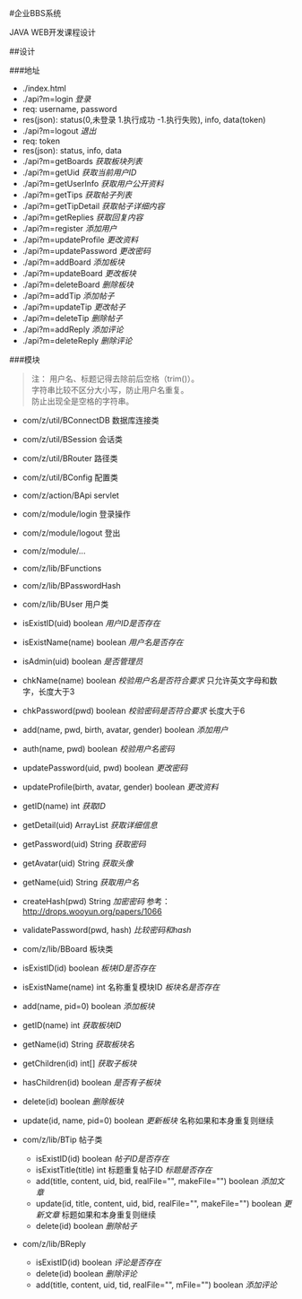 #企业BBS系统

JAVA WEB开发课程设计

##设计

###地址
 - ./index.html
 - ./api?m=login *登录*
  - req: username, password
  - res(json): status(0,未登录 1.执行成功 -1.执行失败), info, data(token)
 - ./api?m=logout *退出*
  - req: token
  - res(json): status, info, data
 - ./api?m=getBoards *获取板块列表*
 - ./api?m=getUid *获取当前用户ID*
 - ./api?m=getUserInfo *获取用户公开资料*
 - ./api?m=getTips *获取帖子列表*
 - ./api?m=getTipDetail *获取帖子详细内容*
 - ./api?m=getReplies *获取回复内容*
 - ./api?m=register *添加用户*
 - ./api?m=updateProfile *更改资料*
 - ./api?m=updatePassword *更改密码*
 - ./api?m=addBoard *添加板块*
 - ./api?m=updateBoard *更改板块*
 - ./api?m=deleteBoard *删除板块*
 - ./api?m=addTip *添加帖子*
 - ./api?m=updateTip *更改帖子*
 - ./api?m=deleteTip *删除帖子*
 - ./api?m=addReply *添加评论*
 - ./api?m=deleteReply *删除评论*
 
###模块

 > 注：
 > 用户名、标题记得去除前后空格（trim()）。  
 > 字符串比较不区分大小写，防止用户名重复。  
 > 防止出现全是空格的字符串。

 - com/z/util/BConnectDB 数据库连接类
 - com/z/util/BSession 会话类
 - com/z/util/BRouter 路径类
 - com/z/util/BConfig 配置类
 - com/z/action/BApi servlet
 - com/z/module/login 登录操作
 - com/z/module/logout 登出
 - com/z/module/...
 - com/z/lib/BFunctions
 - com/z/lib/BPasswordHash
 - com/z/lib/BUser 用户类
  - isExistID(uid) boolean *用户ID是否存在*
  - isExistName(name) boolean *用户名是否存在*
  - isAdmin(uid) boolean *是否管理员*
  - chkName(name) boolean *校验用户名是否符合要求* 只允许英文字母和数字，长度大于3
  - chkPassword(pwd) boolean *校验密码是否符合要求* 长度大于6
  - add(name, pwd, birth, avatar, gender) boolean *添加用户*
  - auth(name, pwd) boolean *校验用户名密码*
  - updatePassword(uid, pwd) boolean *更改密码*
  - updateProfile(birth, avatar, gender) boolean *更改资料*
  - getID(name) int *获取ID*
  - getDetail(uid) ArrayList *获取详细信息*
  - getPassword(uid) String *获取密码*
  - getAvatar(uid) String *获取头像*
  - getName(uid) String *获取用户名*
  - createHash(pwd) String *加密密码* 参考：http://drops.wooyun.org/papers/1066
  - validatePassword(pwd, hash) *比较密码和hash*
  
 - com/z/lib/BBoard 板块类
  - isExistID(id) boolean *板块ID是否存在*
  - isExistName(name) int 名称重复模块ID *板块名是否存在*
  - add(name, pid=0) boolean *添加板块*
  - getID(name) int *获取板块ID*
  - getName(id) String *获取板块名*
  - getChildren(id) int[] *获取子板块*
  - hasChildren(id) boolean *是否有子板块*
  - delete(id) boolean *删除板块*
  - update(id, name, pid=0) boolean *更新板块* 名称如果和本身重复则继续

- com/z/lib/BTip 帖子类
  - isExistID(id) boolean *帖子ID是否存在*
  - isExistTitle(title) int 标题重复帖子ID *标题是否存在*
  - add(title, content, uid, bid, realFile="", makeFile="") boolean *添加文章*
  - update(id, title, content, uid, bid, realFile="", makeFile="") boolean *更新文章* 标题如果和本身重复则继续
  - delete(id) boolean *删除帖子*
 
- com/z/lib/BReply
  - isExistID(id) boolean *评论是否存在*
  - delete(id) boolean *删除评论*
  - add(title, content, uid, tid, realFile="", mFile="") boolean *添加评论*
  
